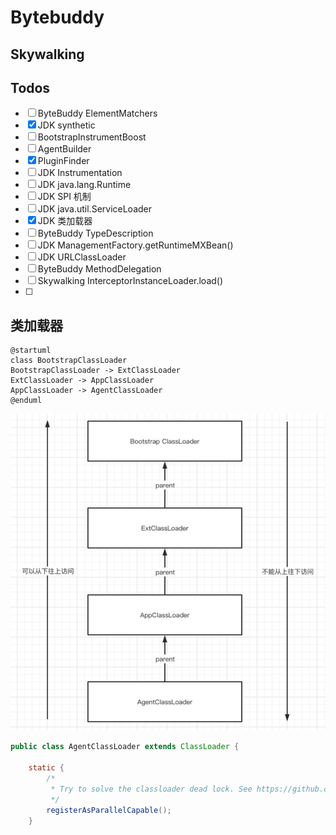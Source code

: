 # Bytebuddy

## Skywalking



## Todos

* [ ] ByteBuddy ElementMatchers
* [x] JDK synthetic
* [ ] BootstrapInstrumentBoost
* [ ] AgentBuilder
* [x] PluginFinder
* [ ] JDK Instrumentation
* [ ] JDK java.lang.Runtime
* [ ] JDK SPI 机制
* [ ] JDK java.util.ServiceLoader
* [x] JDK 类加载器
* [ ] ByteBuddy TypeDescription
* [ ] JDK ManagementFactory.getRuntimeMXBean()
* [ ] JDK URLClassLoader
* [ ] ByteBuddy MethodDelegation
* [ ] Skywalking InterceptorInstanceLoader.load()
* [ ] 
	
## 类加载器

``` plantuml
@startuml
class BootstrapClassLoader
BootstrapClassLoader -> ExtClassLoader
ExtClassLoader -> AppClassLoader
AppClassLoader -> AgentClassLoader
@enduml
```

![](media/16310716646681.jpg)


``` java
public class AgentClassLoader extends ClassLoader {

    static {
        /*
         * Try to solve the classloader dead lock. See https://github.com/apache/skywalking/pull/2016
         */
        registerAsParallelCapable();
    }
```


